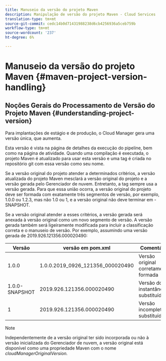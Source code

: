 ```yaml
---
title: Manuseio da versão do projeto Maven
description: Manipulação de versão do projeto Maven - Cloud Services
translation-type: tm+mt
source-git-commit: cedc14b0d71431988238d6cb4256936a5ceb759b
workflow-type: tm+mt
source-wordcount: '237'
ht-degree: 6%

---
```



# Manuseio da versão do projeto Maven {#maven-project-version-handling}


## Noções Gerais do Processamento de Versão do Projeto Maven {#understanding-project-version}

Para implantações de estágio e de produção, o Cloud Manager gera uma versão única, que aumenta.

Esta versão é vista na página de detalhes da execução do pipeline, bem como na página de atividade. Quando uma compilação é executada, o projeto Maven é atualizado para usar esta versão e uma tag é criada no repositório git com essa versão como seu nome.

Se a versão original do projeto atender a determinados critérios, a versão atualizada do projeto Maven mesclará a versão original do projeto e a versão gerada pelo Gerenciador de nuvem. Entretanto, a tag sempre usa a versão gerada. Para que essa união ocorra, a versão original do projeto deve ser formada com exatamente três segmentos de versão, por exemplo, 1.0.0 ou 1.2.3, mas não 1.0 ou 1, e a versão original não deve terminar em -SNAPSHOT.

Se a versão original atender a esses critérios, a versão gerada será anexada à versão original como um novo segmento de versão. A versão gerada também será ligeiramente modificada para incluir a classificação correta e o manuseio de versão. Por exemplo, assumindo uma versão gerada de 2019.926.121356.000020490:

| **Versão** | **versão em pom.xml** | **Comentário** |
|---|---|---|
| 1.0.0 | 1.0.0.2019_0926_121356_000020490 | Versão original corretamente formada |
| 1.0.0-SNAPSHOT | 2019.926.121356.000020490 | Versão do instantâneo, substituída |
| 1 | 2019.926.121356.000020490 | Versão incompleta, substituída |

>[!NOTE]
>
>Independentemente de a versão original ter sido incorporada ou não à versão inicializada do Gerenciador de nuvem, a versão original está disponível como uma propriedade Maven com o nome *cloudManagerOriginalVersion.*

